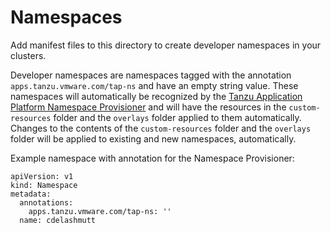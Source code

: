 # Namespaces
Add manifest files to this directory to create developer namespaces in your clusters.

Developer namespaces are namespaces tagged with the annotation `apps.tanzu.vmware.com/tap-ns` and have an empty string value.  These namespaces will automatically be recognized by the [Tanzu Application Platform Namespace Provisioner](https://docs.vmware.com/en/VMware-Tanzu-Application-Platform/1.4/tap/namespace-provisioner-about.html) and will have the resources in the `custom-resources` folder and the `overlays` folder applied to them automatically.  Changes to the contents of the `custom-resources` folder and the `overlays` folder will be applied to existing and new namespaces, automatically.

Example namespace with annotation for the Namespace Provisioner:
```
apiVersion: v1
kind: Namespace
metadata:
  annotations:
    apps.tanzu.vmware.com/tap-ns: ''
  name: cdelashmutt
```